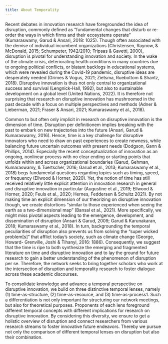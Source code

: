 ```yaml
---
title: About Temporality
---
```

Recent debates in innovation research have foregrounded the idea of disruption, commonly defined as “fundamental changes that disturb or re-order the ways in which firms and their ecosystems operate” (Kumaraswamy, Garud & Ansari, 2018: 1025). Though often associated with the demise of individual incumbent organizations (Christensen, Raynow, & McDonald, 2015; Schumpeter, 1942/2010; Tripsas & Gavetti, 2000), disruption is pivotal for understanding innovation and society. In the wake of the climate crisis, deteriorating health conditions in many countries due to ongoing political conflicts, or blatant backlogs in educational systems, which were revealed during the Covid-19 pandemic, disruptive ideas are desperately needed (Grimes & Vogus, 2021; Zietsma, Ruebottom & Shantz, 2018). Disruptive innovation is thus not only central to organizational success and survival (Lengnick-Hall, 1992), but also to sustainable development on a global level (United Nations, 2022). It is therefore not surprising that research on disruptive innovation has mushroomed in the past decade with a focus on multiple perspectives and methods (Adner & Lieberman, 2021; Fraser & Ansari, 2021; Kumaraswamy et al., 2018).


Common to but often only implicit in research on disruptive innovation is the dimension of time. Disruption per definitionem implies breaking with the past to embark on new trajectories into the future (Ansari, Garud & Kumaraswamy, 2016). Hence, time is a key challenge for disruptive innovators who need to draw on past experiences to create newness, while balancing future uncertain outcomes with present needs (Dodgson, Gann & Phillips, 2014). Especially the recent conceptualization of innovation as an ongoing, nonlinear process with no clear ending or starting points that unfolds within and across organizational boundaries (Garud, Gehman, Kumaraswamy, & Tuertscher, 2016; Garud et al., 2013; Kumaraswamy et al., 2018) begs fundamental questions regarding topics such as timing, speed, or frequency (Ellwood & Horner, 2020). Yet, the notion of time has still received relatively little explicit attention in innovation research in general and disruptive innovation in particular (Augustine et al., 2019; Ellwood & Horner, 2020; Feuls et al., 2020; Hernes, Feddersen & Schultz 2021). By not making time an explicit dimension of our theorizing on disruptive innovation though, we create distortions “similar to those experienced when seeing the earth as a two-dimensional map” (Bansal et al., 2021). More specifically, we might miss pivotal aspects leading to the emergence, development, and dissemination of disruption (Ansari & Garud, 2009; Garud & Karunakaran, 2018; Kumaraswamy et al., 2018). In turn, backgrounding the temporal peculiarities of disruption also prevents us from solving the “super wicked problem\[s]” that afflict today’s society, such as climate change (George, Howard- Grenville, Joshi & Tihanyi, 2016: 1886). Consequently, we suggest that the time is ripe to both synthesize the emerging and fragmented literature on time and disruptive innovation and to lay the ground for future research to gain a better understanding of the phenomenon of disruption per se. Therefore, the network seeks to bring together scholars who work at the intersection of disruption and temporality research to foster dialogue across these academic discourses.


To consolidate knowledge and advance a temporal perspective on disruptive innovation, we build on three distinctive temporal lenses, namely (1) time-as-structure, (2) time-as-resource, and (3) time-as-process1. Such a differentiation is not only important for structuring our network meetings, but also for theoretical purposes. Proponents of each lens foreground different temporal concepts with different implications for research on disruptive innovation. By considering this diversity, we ensure to get a holistic overview of disruption and connect researchers from various research streams to foster innovative future endeavors. Thereby we pursue not only the comparison of different temporal lenses on disruption but also their combination.